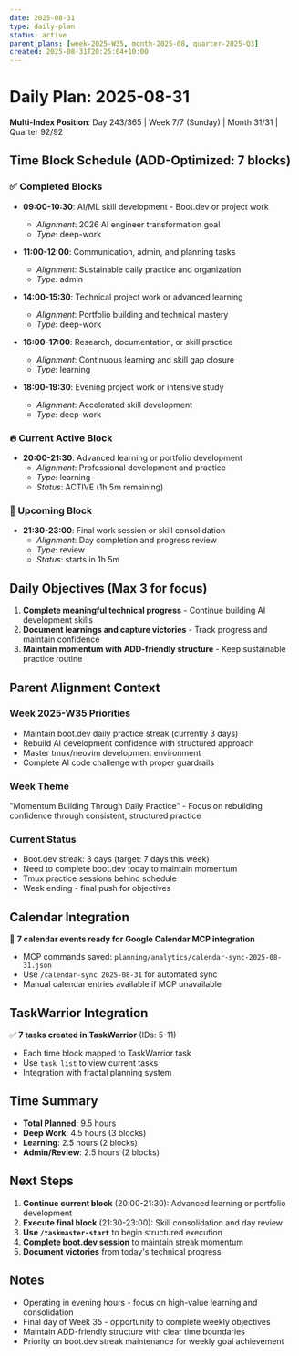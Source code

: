 ```yaml
---
date: 2025-08-31
type: daily-plan
status: active
parent_plans: [week-2025-W35, month-2025-08, quarter-2025-Q3]
created: 2025-08-31T20:25:04+10:00
---
```


# Daily Plan: 2025-08-31

**Multi-Index Position**: Day 243/365 | Week 7/7 (Sunday) | Month 31/31 | Quarter 92/92

## Time Block Schedule (ADD-Optimized: 7 blocks)

### ✅ Completed Blocks
- **09:00-10:30**: AI/ML skill development - Boot.dev or project work
  - *Alignment*: 2026 AI engineer transformation goal
  - *Type*: deep-work

- **11:00-12:00**: Communication, admin, and planning tasks
  - *Alignment*: Sustainable daily practice and organization
  - *Type*: admin

- **14:00-15:30**: Technical project work or advanced learning
  - *Alignment*: Portfolio building and technical mastery
  - *Type*: deep-work

- **16:00-17:00**: Research, documentation, or skill practice
  - *Alignment*: Continuous learning and skill gap closure
  - *Type*: learning

- **18:00-19:30**: Evening project work or intensive study
  - *Alignment*: Accelerated skill development
  - *Type*: deep-work

### 🔥 Current Active Block
- **20:00-21:30**: Advanced learning or portfolio development
  - *Alignment*: Professional development and practice
  - *Type*: learning
  - *Status*: ACTIVE (1h 5m remaining)

### 🔮 Upcoming Block
- **21:30-23:00**: Final work session or skill consolidation
  - *Alignment*: Day completion and progress review
  - *Type*: review
  - *Status*: starts in 1h 5m

## Daily Objectives (Max 3 for focus)

1. **Complete meaningful technical progress** - Continue building AI development skills
2. **Document learnings and capture victories** - Track progress and maintain confidence
3. **Maintain momentum with ADD-friendly structure** - Keep sustainable practice routine

## Parent Alignment Context

### Week 2025-W35 Priorities
- Maintain boot.dev daily practice streak (currently 3 days)
- Rebuild AI development confidence with structured approach
- Master tmux/neovim development environment
- Complete AI code challenge with proper guardrails

### Week Theme
"Momentum Building Through Daily Practice" - Focus on rebuilding confidence through consistent, structured practice

### Current Status
- Boot.dev streak: 3 days (target: 7 days this week)
- Need to complete boot.dev today to maintain momentum
- Tmux practice sessions behind schedule
- Week ending - final push for objectives

## Calendar Integration

📅 **7 calendar events ready for Google Calendar MCP integration**
- MCP commands saved: `planning/analytics/calendar-sync-2025-08-31.json`
- Use `/calendar-sync 2025-08-31` for automated sync
- Manual calendar entries available if MCP unavailable

## TaskWarrior Integration

✅ **7 tasks created in TaskWarrior** (IDs: 5-11)
- Each time block mapped to TaskWarrior task
- Use `task list` to view current tasks
- Integration with fractal planning system

## Time Summary

- **Total Planned**: 9.5 hours
- **Deep Work**: 4.5 hours (3 blocks)
- **Learning**: 2.5 hours (2 blocks)
- **Admin/Review**: 2.5 hours (2 blocks)

## Next Steps

1. **Continue current block** (20:00-21:30): Advanced learning or portfolio development
2. **Execute final block** (21:30-23:00): Skill consolidation and day review
3. **Use `/taskmaster-start`** to begin structured execution
4. **Complete boot.dev session** to maintain streak momentum
5. **Document victories** from today's technical progress

## Notes

- Operating in evening hours - focus on high-value learning and consolidation
- Final day of Week 35 - opportunity to complete weekly objectives
- Maintain ADD-friendly structure with clear time boundaries
- Priority on boot.dev streak maintenance for weekly goal achievement